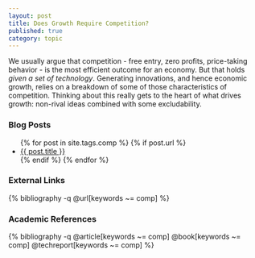 ```yaml
---
layout: post
title: Does Growth Require Competition?
published: true
category: topic
---
```


We usually argue that competition - free entry, zero profits, price-taking behavior - is the most efficient outcome for an economy. But that holds *given a set of technology*. Generating innovations, and hence economic growth, relies on a breakdown of some of those characteristics of competition. Thinking about this really gets to the heart of what drives growth: non-rival ideas combined with some excludability.

### Blog Posts
<div class="posts">
<ul>
  {% for post in site.tags.comp %}
    {% if post.url %}
        <li>
         <a id="post-link-trans" class="post-link" href="{{ post.url | prepend: site.baseurl }}">
            {{ post.title }}
          </a>
        </li>
    {% endif %}
  {% endfor %}
</ul>
</div>

### External Links

{% bibliography -q @url[keywords ~= comp] %}

### Academic References

{% bibliography -q @article[keywords ~= comp] @book[keywords ~= comp] @techreport[keywords ~= comp] %}

